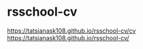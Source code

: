 # rsschool-cv
https://tatsianask108.github.io/rsschool-cv/cv
https://tatsianask108.github.io/rsschool-cv/
